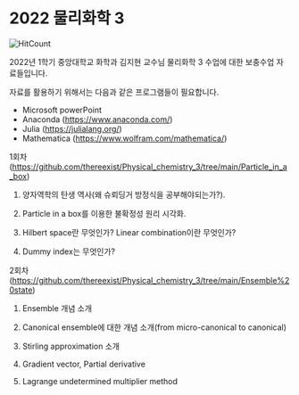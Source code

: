 # 2022 물리화학 3

![HitCount](http://hits.dwyl.com/thereexist/Physical_chemistry_3.svg)

2022년 1학기 중앙대학교 화학과 김지현 교수님 물리화학 3 수업에 대한 보충수업 자료들입니다.

자료를 활용하기 위해서는 다음과 같은 프로그램들이 필요합니다.

- Microsoft powerPoint
- Anaconda (https://www.anaconda.com/)
- Julia (https://julialang.org/)
- Mathematica (https://www.wolfram.com/mathematica/)

1회차(https://github.com/thereexist/Physical_chemistry_3/tree/main/Particle_in_a_box)

1. 양자역학의 탄생 역사(왜 슈뢰딩거 방정식을 공부해야되는가?). 

2. Particle in a box를 이용한 불확정성 원리 시각화. 

3. Hilbert space란 무엇인가? Linear combination이란 무엇인가?

4. Dummy index는 무엇인가?

2회차(https://github.com/thereexist/Physical_chemistry_3/tree/main/Ensemble%20state)

1. Ensemble 개념 소개

2. Canonical ensemble에 대한 개념 소개(from micro-canonical to canonical)

3. Stirling approximation 소개

4. Gradient vector, Partial derivative

5. Lagrange undetermined multiplier method

